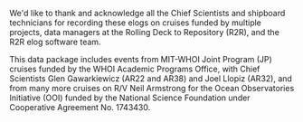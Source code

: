 We'd like to thank and acknowledge all the Chief Scientists and shipboard technicians for recording these elogs on cruises funded by multiple projects, data managers at the Rolling Deck to Repository (R2R), and the R2R elog software team.

﻿This data package includes events from MIT-WHOI Joint Program (JP) cruises funded by the WHOI Academic Programs Office, with Chief Scientists Glen Gawarkiewicz (AR22 and AR38) and Joel Llopiz (AR32), and from many more cruises on R/V Neil Armstrong for the Ocean Observatories Initiative (OOI) funded by the National Science Foundation under Cooperative Agreement No. 1743430. 
 
